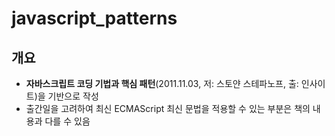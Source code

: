 # javascript_patterns

## 개요

* <b>자바스크립트 코딩 기법과 핵심 패턴</b>(2011.11.03, 저: 스토얀 스테파노프, 출: 인사이트)을 기반으로 작성
* 출간일을 고려하여 최신 ECMAScript 최신 문법을 적용할 수 있는 부분은 책의 내용과 다를 수 있음
